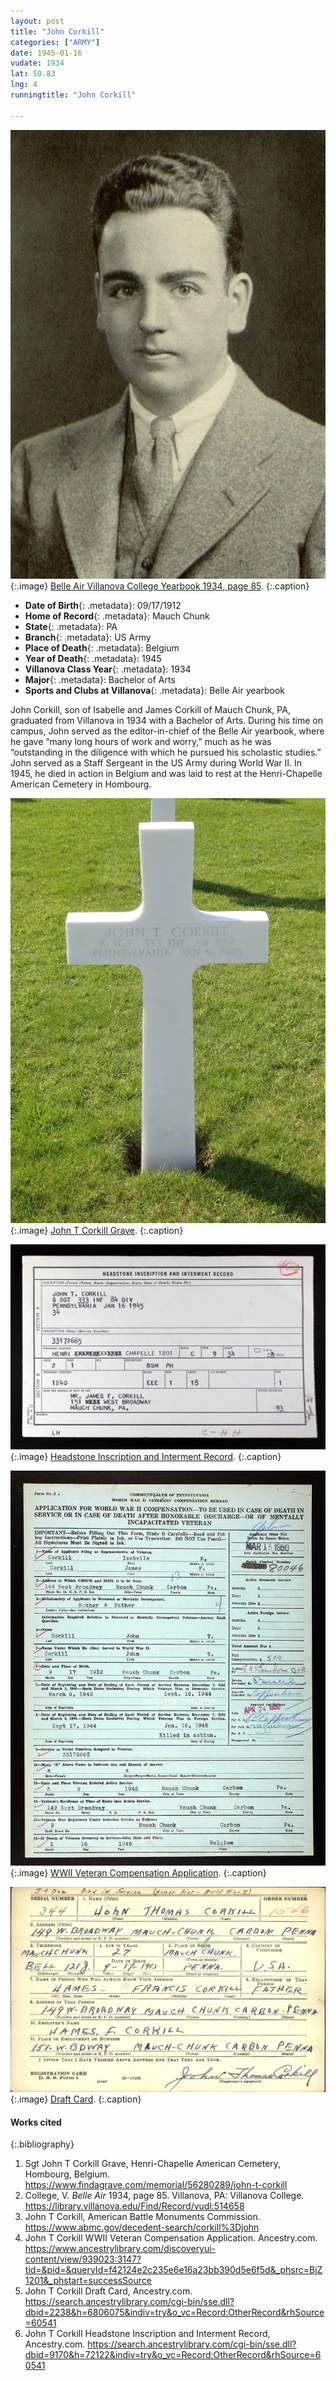 ```yaml
---
layout: post
title: "John Corkill"
categories: ["ARMY"]
date: 1945-01-16
vudate: 1934
lat: 50.83
lng: 4
runningtitle: "John Corkill"

---
```


![Belle Air Villanova College Yearbook 1934, page 85](images/Corkill_1.jpg)
   {:.image}
[Belle Air Villanova College Yearbook 1934, page 85](https://library.villanova.edu/Find/Record/vudl:514658).
   {:.caption}


* **Date of Birth**{: .metadata}: 09/17/1912
* **Home of Record**{: .metadata}: Mauch Chunk
* **State**{: .metadata}: PA
* **Branch**{: .metadata}: US Army
* **Place of Death**{: .metadata}: Belgium
* **Year of Death**{: .metadata}: 1945
* **Villanova Class Year**{: .metadata}: 1934
* **Major**{: .metadata}: Bachelor of Arts
* **Sports and Clubs at Villanova**{: .metadata}: Belle Air yearbook



John Corkill, son of Isabelle and James Corkill of Mauch Chunk, PA, graduated from Villanova in 1934 with a Bachelor of Arts. During his time on campus, John served as the editor-in-chief of the Belle Air yearbook, where he gave “many long hours of work and worry,” much as he was “outstanding in the diligence with which he pursued his scholastic studies.” John served as a Staff Sergeant in the US Army during World War II. In 1945, he died in action in Belgium and was laid to rest at the Henri-Chapelle American Cemetery in Hombourg.



![John T Corkill Grave](images/Corkill_2.jpg)
   {:.image}
[John T Corkill Grave](https://www.findagrave.com/memorial/56280289/john-t-corkill).
   {:.caption}

![Headstone Inscription and Interment Record](images/Corkill_3.jpg)
   {:.image}
[Headstone Inscription and Interment Record](https://search.ancestrylibrary.com/cgi-bin/sse.dll?dbid=9170&h=72122&indiv=try&o_vc=Record:OtherRecord&rhSource=60541).
   {:.caption}

![WWII Veteran Compensation Application](images/Corkill_4.jpg)
   {:.image}
[WWII Veteran Compensation Application](https://www.ancestrylibrary.com/discoveryui-content/view/939023:3147?tid=&pid=&queryId=f42124e2c235e6e16a23bb390d5e6f5d&_phsrc=BjZ1201&_phstart=successSource).
   {:.caption}

![Draft Card](images/Corkill_5.jpg)
   {:.image}
[Draft Card](https://search.ancestrylibrary.com/cgi-bin/sse.dll?dbid=2238&h=6806075&indiv=try&o_vc=Record:OtherRecord&rhSource=60541).
   {:.caption}



#### Works cited

{:.bibliography}
1. Sgt John T Corkill Grave, Henri-Chapelle American Cemetery, Hombourg, Belgium. <https://www.findagrave.com/memorial/56280289/john-t-corkill>
2. College, V. _Belle Air_ 1934, page 85. Villanova, PA: Villanova College. <https://library.villanova.edu/Find/Record/vudl:514658>
3.  John T Corkill, American Battle Monuments Commission. <https://www.abmc.gov/decedent-search/corkill%3Djohn>
4. John T Corkill WWII Veteran Compensation Application. Ancestry.com. <https://www.ancestrylibrary.com/discoveryui-content/view/939023:3147?tid=&pid=&queryId=f42124e2c235e6e16a23bb390d5e6f5d&_phsrc=BjZ1201&_phstart=successSource>
5. John T Corkill Draft Card, Ancestry.com. <https://search.ancestrylibrary.com/cgi-bin/sse.dll?dbid=2238&h=6806075&indiv=try&o_vc=Record:OtherRecord&rhSource=60541>
6. John T Corkill Headstone Inscription and Interment Record, Ancestry.com. <https://search.ancestrylibrary.com/cgi-bin/sse.dll?dbid=9170&h=72122&indiv=try&o_vc=Record:OtherRecord&rhSource=60541>
